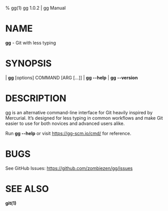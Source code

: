% gg(1) gg 1.0.2 | gg Manual

# NAME

**gg** - Git with less typing

# SYNOPSIS

| **gg** \[options] COMMAND \[ARG \[...]]
| **gg \--help**
| **gg \--version**

# DESCRIPTION

gg is an alternative command-line interface for Git heavily inspired by
Mercurial. It’s designed for less typing in common workflows and make Git
easier to use for both novices and advanced users alike.

Run **gg \--help** or visit https://gg-scm.io/cmd/ for reference.

# BUGS

See GitHub Issues: https://github.com/zombiezen/gg/issues

# SEE ALSO

**git(1)**
